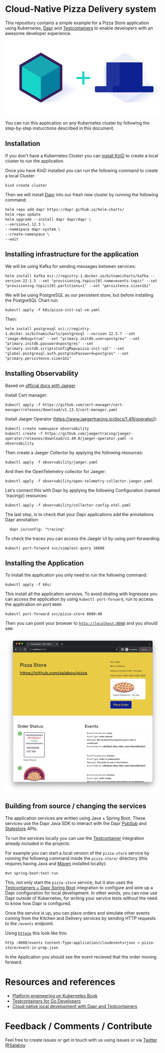 # Cloud-Native Pizza Delivery system

This repository contains a simple example for a Pizza Store application using Kubernetes, [Dapr](https://dapr.io) and [Testcontainers](https://testcontainers.com) to enable developers with an awesome developer experience.

![](imgs/testcontainers-dapr.png)

You can run this application on any Kubernetes cluster by following the step-by-step insturctions described in this document. 

## Installation

If you don't have a Kubernetes Cluster you can [install KinD](https://kind.sigs.k8s.io/docs/user/quick-start/) to create a local cluster to run the application. 

Once you have KinD installed you can run the following command to create a local Cluster: 

```
kind create cluster
```

Then we will install [Dapr](https://dapr.io) into our fresh new cluster by running the following command: 

```
helm repo add dapr https://dapr.github.io/helm-charts/
helm repo update
helm upgrade --install dapr dapr/dapr \
--version=1.12.3 \
--namespace dapr-system \
--create-namespace \
--wait
```

## Installing infrastructure for the application

We will be using Kafka for sending messages between services: 

```
helm install kafka oci://registry-1.docker.io/bitnamicharts/kafka --version 22.1.5 --set "provisioning.topics[0].name=events-topic" --set "provisioning.topics[0].partitions=1" --set "persistence.size=1Gi" 
```

We will be using PostgreSQL as our persistent store, but before installing the PostgreSQL Chart run:

```
kubectl apply -f k8s/pizza-init-sql-cm.yaml
```

Then: 

```
helm install postgresql oci://registry-1.docker.io/bitnamicharts/postgresql --version 12.5.7 --set "image.debug=true" --set "primary.initdb.user=postgres" --set "primary.initdb.password=postgres" --set "primary.initdb.scriptsConfigMap=pizza-init-sql" --set "global.postgresql.auth.postgresPassword=postgres" --set "primary.persistence.size=1Gi"

```

## Installing Observability

Based on [official docs with Jaeger](https://docs.dapr.io/operations/observability/tracing/otel-collector/open-telemetry-collector-jaeger/)

Install Cert manager: 

```
kubectl apply -f https://github.com/cert-manager/cert-manager/releases/download/v1.13.3/cert-manager.yaml
```

Install Jaeger Operator (https://www.jaegertracing.io/docs/1.49/operator/): 

```
kubectl create namespace observability
kubectl create -f https://github.com/jaegertracing/jaeger-operator/releases/download/v1.49.0/jaeger-operator.yaml -n observability 

```

Then create a Jaeger Collector by applying the following resources:
```
kubectl apply -f observability/jaeger.yaml
```
And then the OpenTelemetry collector for Jaeger: 
```
kubectl apply -f observability/open-telemetry-collector-jaeger.yaml
```

Let's connect this with Dapr by applying the following Configuration (named `tracingz) resources:

```
kubectl apply -f observability/collector-config-otel.yaml
```

The last step, is to check that your Dapr applications add the annotations Dapr annotation: 

```
  dapr.io/config: "tracing"
```

To check the traces you can access the Jaeger UI by using port-forwarding: 

```
kubectl port-forward svc/simplest-query 16686
```

## Installing the Application

To install the application you only need to run the following command: 

```
kubectl apply -f k8s/
```

This install all the application services. To avoid dealing with Ingresses you can access the application by using `kubectl port-forward`, run to access the application on port `8080`: 

```
kubectl port-forward svc/pizza-store 8080:80
```

Then you can point your browser to [`http://localhost:8080`](http://localhost:8080) and you should see: 

![Pizza Store](imgs/pizza-store.png)

## Building from source / changing the services

The application services are written using Java + Spring Boot. These services use the Dapr Java SDK to interact with the Dapr [PubSub](https://docs.dapr.io/getting-started/quickstarts/pubsub-quickstart/) and [Statestore](https://docs.dapr.io/getting-started/quickstarts/statemanagement-quickstart/) APIs. 

To run the services locally you can use the [Testcontainer](https://testcontainaers.com) integration already included in the projects. 

For example you can start a local version of the `pizza-store` service by running the following command inside the `pizza-store/` directory (this requires having Java and [Maven](https://maven.apache.org/) installed locally):

```
mvn spring-boot:test-run
```

This, not only start the `pizza-store` service, but it also uses the [Testcontainers + Dapr Spring Boot](https://central.sonatype.com/artifact/io.diagrid.dapr/dapr-spring-boot-starter) integration to configure and wire up a Dapr configuration for local development. In other words, you can now use Dapr outside of Kubernetes, for writing your service tests without the need to know how Dapr is configured. 


Once the service is up, you can place orders and simulate other events coming from the Kitchen and Delivery services by sending HTTP requests to the `/events` endpoint. 

Using [`httpie`](https://httpie.io/) this look like this: 

```
http :8080/events Content-Type:application/cloudevents+json < pizza-store/event-in-prep.json
```

In the Application you should see the event recieved that the order moving forward. 


# Resources and references

- [Platform engineering on Kubernetes Book](http://mng.bz/jjKP?ref=salaboy.com)
- [Testcontainers for Go Developers](https://www.atomicjar.com/2023/08/local-development-of-go-applications-with-testcontainers/)
- [Cloud native local development with Dapr and Testcontainers](https://www.diagrid.io/blog/cloud-native-local-development)

# Feedback / Comments / Contribute

Feel free to create issues or get in touch with us using Issues or via [Twitter @Salaboy](https://twitter.com/salaboy)